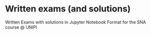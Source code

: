 # Written exams (and solutions)
Written Exams with solutions in Jupyter Notebook Format for the SNA course @ UNIPI
